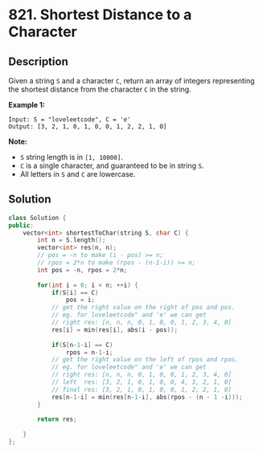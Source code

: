 # 821. Shortest Distance to a Character

## Description

Given a string `S` and a character `C`, return an array of integers representing the shortest distance from the character `C` in the string.

**Example 1:**

```
Input: S = "loveleetcode", C = 'e'
Output: [3, 2, 1, 0, 1, 0, 0, 1, 2, 2, 1, 0]
```

**Note:**

- `S` string length is in `[1, 10000]`.
- `C` is a single character, and guaranteed to be in string `S`.
- All letters in `S` and `C` are lowercase.

## Solution

```cpp
class Solution {
public:
    vector<int> shortestToChar(string S, char C) {
        int n = S.length();
        vector<int> res(n, n);
        // pos = -n to make (i - pos) >= n;
        // rpos = 2*n to make (rpos - (n-1-i)) >= n;
        int pos = -n, rpos = 2*n;
        
        for(int i = 0; i < n; ++i) {
            if(S[i] == C)
                pos = i;
            // get the right value on the right of pos and pos.
            // eg. for loveleetcode" and 'e' we can get
            // right res: [n, n, n, 0, 1, 0, 0, 1, 2, 3, 4, 0]
            res[i] = min(res[i], abs(i - pos));  
            
            if(S[n-1-i] == C)
                rpos = n-1-i;
            // get the right value on the left of rpos and rpos.
            // eg. for loveleetcode" and 'e' we can get
            // right res: [n, n, n, 0, 1, 0, 0, 1, 2, 3, 4, 0]
            // left  res: [3, 2, 1, 0, 1, 0, 0, 4, 3, 2, 1, 0]
            // final res: [3, 2, 1, 0, 1, 0, 0, 1, 2, 2, 1, 0]
            res[n-1-i] = min(res[n-1-i], abs(rpos - (n - 1 -i)));  
        }
        
        return res;
        
    }
};
```